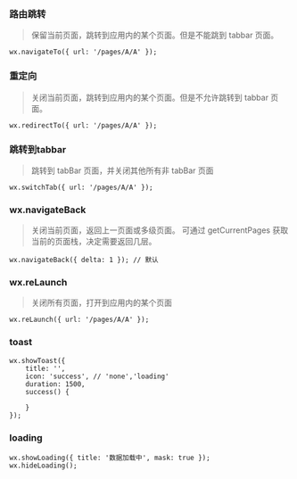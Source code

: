 ### 路由跳转
> 保留当前页面，跳转到应用内的某个页面。但是不能跳到 tabbar 页面。
```
wx.navigateTo({ url: '/pages/A/A' });
```

### 重定向
> 关闭当前页面，跳转到应用内的某个页面。但是不允许跳转到 tabbar 页面。
```
wx.redirectTo({ url: '/pages/A/A' });
```

### 跳转到tabbar
> 跳转到 tabBar 页面，并关闭其他所有非 tabBar 页面
```
wx.switchTab({ url: '/pages/A/A' });
```

### wx.navigateBack
> 关闭当前页面，返回上一页面或多级页面。
> 可通过 getCurrentPages 获取当前的页面栈，决定需要返回几层。
```
wx.navigateBack({ delta: 1 }); // 默认
```

### wx.reLaunch
> 关闭所有页面，打开到应用内的某个页面
```
wx.reLaunch({ url: '/pages/A/A' });
```

### toast
```
wx.showToast({
	title: '',
	icon: 'success', // 'none','loading'
	duration: 1500,
	success() {
		
	}
});
```

### loading
```
wx.showLoading({ title: '数据加载中', mask: true });
wx.hideLoading();
```